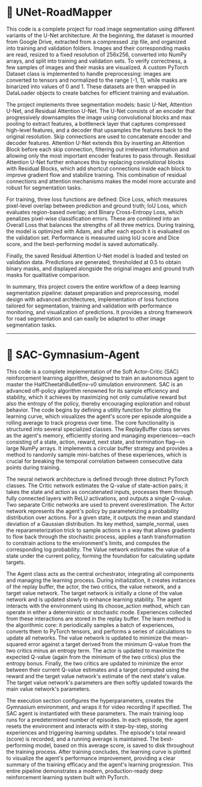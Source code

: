 # 🚀 UNet-RoadMapper
This code is a complete project for road image segmentation using different variants of the U-Net architecture. At the beginning, the dataset is mounted from Google Drive, extracted from a compressed .zip file, and organized into training and validation folders. Images and their corresponding masks are read, resized to a fixed resolution of 256x256, converted into NumPy arrays, and split into training and validation sets. To verify correctness, a few samples of images and their masks are visualized. A custom PyTorch Dataset class is implemented to handle preprocessing: images are converted to tensors and normalized to the range [-1, 1], while masks are binarized into values of 0 and 1. These datasets are then wrapped in DataLoader objects to create batches for efficient training and evaluation.

The project implements three segmentation models: basic U-Net, Attention U-Net, and Residual Attention U-Net. The U-Net consists of an encoder that progressively downsamples the image using convolutional blocks and max pooling to extract features, a bottleneck layer that captures compressed high-level features, and a decoder that upsamples the features back to the original resolution. Skip connections are used to concatenate encoder and decoder features. Attention U-Net extends this by inserting an Attention Block before each skip connection, filtering out irrelevant information and allowing only the most important encoder features to pass through. Residual Attention U-Net further enhances this by replacing convolutional blocks with Residual Blocks, which add shortcut connections inside each block to improve gradient flow and stabilize training. This combination of residual connections and attention mechanisms makes the model more accurate and robust for segmentation tasks.

For training, three loss functions are defined: Dice Loss, which measures pixel-level overlap between prediction and ground truth; IoU Loss, which evaluates region-based overlap; and Binary Cross-Entropy Loss, which penalizes pixel-wise classification errors. These are combined into an Overall Loss that balances the strengths of all three metrics. During training, the model is optimized with Adam, and after each epoch it is evaluated on the validation set. Performance is measured using IoU score and Dice score, and the best-performing model is saved automatically.

Finally, the saved Residual Attention U-Net model is loaded and tested on validation data. Predictions are generated, thresholded at 0.5 to obtain binary masks, and displayed alongside the original images and ground truth masks for qualitative comparison.

In summary, this project covers the entire workflow of a deep learning segmentation pipeline: dataset preparation and preprocessing, model design with advanced architectures, implementation of loss functions tailored for segmentation, training and validation with performance monitoring, and visualization of predictions. It provides a strong framework for road segmentation and can easily be adapted to other image segmentation tasks.

---

# 🤖 SAC-Gymnasium-Agent
This code is a complete implementation of the Soft Actor-Critic (SAC) reinforcement learning algorithm, designed to train an autonomous agent to master the HalfCheetahBulletEnv-v0 simulation environment. SAC is an advanced off-policy algorithm renowned for its sample efficiency and stability, which it achieves by maximizing not only cumulative reward but also the entropy of the policy, thereby encouraging exploration and robust behavior. The code begins by defining a utility function for plotting the learning curve, which visualizes the agent's score per episode alongside a rolling average to track progress over time. The core functionality is structured into several specialized classes. The ReplayBuffer class serves as the agent's memory, efficiently storing and managing experiences—each consisting of a state, action, reward, next state, and termination flag—in large NumPy arrays. It implements a circular buffer strategy and provides a method to randomly sample mini-batches of these experiences, which is crucial for breaking the temporal correlation between consecutive data points during training.

The neural network architecture is defined through three distinct PyTorch classes. The Critic network estimates the Q-value of state-action pairs; it takes the state and action as concatenated inputs, processes them through fully connected layers with ReLU activations, and outputs a single Q-value. Two separate Critic networks are used to prevent overestimation. The Actor network represents the agent's policy by parameterizing a probability distribution over actions. For a given state, it outputs the mean and standard deviation of a Gaussian distribution. Its key method, sample_normal, uses the reparameterization trick to sample actions in a way that allows gradients to flow back through the stochastic process, applies a tanh transformation to constrain actions to the environment's limits, and computes the corresponding log probability. The Value network estimates the value of a state under the current policy, forming the foundation for calculating update targets.

The Agent class acts as the central orchestrator, integrating all components and managing the learning process. During initialization, it creates instances of the replay buffer, the actor, the two critics, the value network, and a target value network. The target network is initially a clone of the value network and is updated slowly to enhance learning stability. The agent interacts with the environment using its choose_action method, which can operate in either a deterministic or stochastic mode. Experiences collected from these interactions are stored in the replay buffer. The learn method is the algorithmic core: it periodically samples a batch of experiences, converts them to PyTorch tensors, and performs a series of calculations to update all networks. The value network is updated to minimize the mean-squared error against a target derived from the minimum Q-value from the two critics minus an entropy term. The actor is updated to maximize the expected Q-value (again from the minimum of the two critics) plus the entropy bonus. Finally, the two critics are updated to minimize the error between their current Q-value estimates and a target computed using the reward and the target value network's estimate of the next state's value. The target value network's parameters are then softly updated towards the main value network's parameters.

The execution section configures the hyperparameters, creates the Gymnasium environment, and wraps it for video recording if specified. The SAC agent is instantiated with these parameters. The main training loop runs for a predetermined number of episodes. In each episode, the agent resets the environment and interacts with it step-by-step, storing experiences and triggering learning updates. The episode's total reward (score) is recorded, and a running average is maintained. The best-performing model, based on this average score, is saved to disk throughout the training process. After training concludes, the learning curve is plotted to visualize the agent's performance improvement, providing a clear summary of the training efficacy and the agent's learning progression. This entire pipeline demonstrates a modern, production-ready deep reinforcement learning system built with PyTorch.
